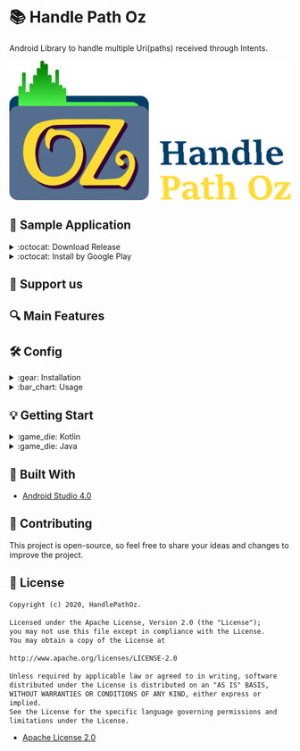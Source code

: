 # :books: Handle Path Oz

Android Library to handle multiple Uri(paths) received through Intents.


![](gitresources/logo_git.png)


## :iphone: Sample Application

<details>
  <summary markdown="span"> :octocat: Download Release </summary>
  
  You can download the sample application with the latest release [here](https://github.com/onimur/handle-path-oz/raw/master/app/build/outputs/apk/release/HandlePathOZ.apk).

  </details>
  
  <details>
    <summary markdown="span"> :octocat: Install by Google Play  </summary>
    
   <p align="left">
   <a target="_blank" href="https://play.google.com/store/apps/details?id=br.com.onimur.sample.handlepathoz">
   <img width="25%" alt="Check HandlePathOz on Google Play" src="https://play.google.com/intl/en_gb/badges/static/images/badges/en_badge_web_generic.png"/>
   </a>
   </p>
 
   </details>
    

## :revolving_hearts: Support us

## :mag: Main Features

## :hammer_and_wrench: Config
<details>
  <summary markdown="span">:gear: Installation </summary>
      
   ```Add to gradle```

  </details>
  
  <details>
    <summary markdown="span">:bar_chart: Usage </summary>
    
  ```Any config```
  
</details>


## :bulb: Getting Start
<details>
  <summary markdown="span">:game_die: Kotlin </summary>
  
  ### :star2: Initialization
  1.1 - In Kotlin for the implementation of the Listener you can implement it within the scope of the class, as shown below, or also as shown in item *1.2*:
 
  ```class MainActivity : AppCompatActivity(), HandlePathOzListener {...}```
  
  ```Alt+Enter``` to implement the methods, we will discuss the methods later in the topic **Controller**.
  
  Implement handlePathOz in your onCreate() method, as shown below:
  
   ```
    private lateinit var handlePathOz: HandlePathOz

    override fun onCreate(savedInstanceState: Bundle?) {
        super.onCreate(savedInstanceState)
        //Initialize HandlePathOz
        //context, listener
        handlePathOz = HandlePathOz(this, this)
        
    }

   ```

  1.2 - You can also implement the Listener when initializing the class, without having to implement it within the scope of the class:
  
     ```
      private lateinit var handlePathOz: HandlePathOz
      private val listener = object: HandlePathOzListener{...//implement methods}
  
      override fun onCreate(savedInstanceState: Bundle?) {
          super.onCreate(savedInstanceState)
          //Initialize HandlePathOz
          //context, listener
          handlePathOz = HandlePathOz(this, listener)
          
      }
  
     ```
     
   2 - After selecting the desired files (The sample application has the entire step) in ```onActivityResult``` leave as follows:
  
  ```
    @FlowPreview
    override fun onActivityResult(requestCode: Int, resultCode: Int, data: Intent?) {
        super.onActivityResult(requestCode, resultCode, data)
        if ((requestCode == REQUEST_OPEN_GALLERY) and (resultCode == Activity.RESULT_OK)) {
            //This extension retrieves the path of all selected files without treatment.
            val listUri = data.getListUri()

            //with the list you can update some recyclerview and switch to the method that handles Uri's.

            //set list of the Uri to handle
            //in concurrency use:
            // 1                -> for tasks sequentially
            //greater than 1    -> for the number of tasks you want to perform in parallel.
            //Nothing           -> for parallel tasks - by default the value is 10
            handlePathOz.getRealPath(listUri)
            // handlePathOz.getRealPath(listUri, 1)

            //show Progress Loading
        }
    }
   ```
  
  ### :video_game: Controller
  We have 2 methods in the listeners, 1 of which is optional:
  ```
      //On Completion (Sucess or Error)
      //If there is a cancellation or error, the entire task that was handled will be returned in the list.
      override fun onRequestHandlePathOz(listPath: List<Pair<Int, String>>, tr: Throwable?) {
          //Hide Progress
          //Update the recyclerview with the list
          yourAdapter.updateListChanged(listPath.map { uri -> Uri.parse(uri.second) })
  
          //Handle any Exception (Optional)
          tr?.let {
              Toast.makeText(this, "${it.message}", Toast.LENGTH_SHORT).show()
          }
      }
  
      //This method is Optional
      override fun onLoading(currentUri: Int) {
          //Update UI with the current Uri
          //progressLoading.setText = "${currentUri}/${listUri.size}"
      }
  ```

  ### :cloud: Cloud files and Unknown Providers
  
  If the selected file was from Dropbox,Google Drive, OneDrive or an unknown file provider, it will then be copied/created in
  InternalStorage/Android/data/your.package.name/files/Temp/sameFileNameAndExtension
  
  When you want to delete the generated files call:
  ```handlePathOz.deleteTemporaryFiles()```
  
  
  ### :bomb: Cancel the tasks
  
  There are two methods for canceling tasks, ```cancelTask()``` and ```onDestroy()```.
  
  **handlePathOz.cancelTask() ->** Can be called as a button action for canceling or by progressBar (As shown in the demo application).
  In the cancellation of the task by this method, all Uri that was treated will be passed in the onRequestHandlePathOz () method.
  
  **handlePathOz.onDestroy ->**  It can be called with the Activity or fragment's onDestroy () method. 
  This method destroys the task and its cancellation does not update anything and cannot be restarted.
  Example of use:
  ```
    override fun onDestroy() {
        handlePathOz.onDestroy()
        //You can delete the temporary files here as well.
        super.onDestroy()
    }
  ```
  
  ---
  
</details>

<details>
  <summary markdown="span">:game_die: Java</summary>
  
  ### :star2: Initialization
  
  
  
  ### :video_game: Controller
  
  ---
  
</details>

## :triangular_ruler: Built With
  * [Android Studio 4.0](https://developer.android.com/studio)
  
  
## 🧩 Contributing
  This project is open-source, so feel free to share your ideas and changes to improve the project. 
  

## :page_with_curl: License
 
    Copyright (c) 2020, HandlePathOz.

    Licensed under the Apache License, Version 2.0 (the "License");
    you may not use this file except in compliance with the License.
    You may obtain a copy of the License at

    http://www.apache.org/licenses/LICENSE-2.0

    Unless required by applicable law or agreed to in writing, software
    distributed under the License is distributed on an "AS IS" BASIS,
    WITHOUT WARRANTIES OR CONDITIONS OF ANY KIND, either express or implied.
    See the License for the specific language governing permissions and
    limitations under the License.

  * [Apache License 2.0](gitresources/LICENSE.md)

